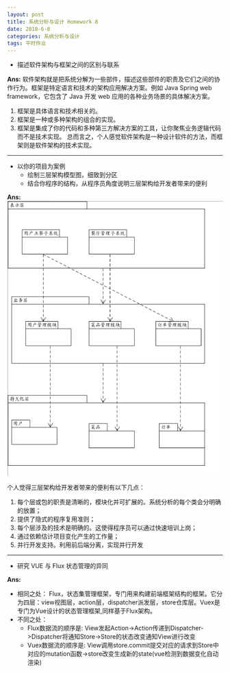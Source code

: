 ```yaml
---
layout: post
title: 系统分析与设计 Homework 8
date: 2018-6-8
categories: 系统分析与设计
tags: 平时作业
---
```



* 描述软件架构与框架之间的区别与联系

**Ans:**
软件架构就是把系统分解为一些部件，描述这些部件的职责及它们之间的协作行为。框架是特定语言和技术的架构应用解决方案。例如 Java Spring web framework，它包含了 Java 开发 web 应用的各种业务场景的具体解决方案。
  1. 框架是具体语言和技术相关的。
  2. 框架是一种或多种架构的组合的实现。
  3. 框架是集成了你的代码和多种第三方解决方案的工具，让你聚焦业务逻辑代码而不是技术实现。
总而言之，个人感觉软件架构是一种设计软件的方法，而框架则是软件架构的技术实现。

--------------------------------------------------------------------------

* 以你的项目为案例
  * 绘制三层架构模型图，细致到分区
  * 结合你程序的结构，从程序员角度说明三层架构给开发者带来的便利

**Ans:**
![domain_layer](https://raw.githubusercontent.com/SaltyFish123/SaltyFish123.github.io/master/_posts/domain_layer.png)

个人觉得三层架构给开发者带来的便利有以下几点：
1. 每个层或包的职责是清晰的，模块化并可扩展的。系统分析的每个类会分明确的放置；
2. 提供了隐式的程序复用准则；
3. 每个层涉及的技术是明确的。这使得程序员可以通过快速培训上岗；
4. 通过依赖估计项目变化产生的工作量；
5. 并行开发支持。利用前后端分离，实现并行开发


--------------------------------------------------------------------------

* 研究 VUE 与 Flux 状态管理的异同

**Ans:**
* 相同之处： Flux，状态集管理框架，专门用来构建前端框架结构的框架。它分为四层：view视图层，action层，dispatcher派发层，store仓库层。Vuex是专门为Vue设计的状态管理框架,同样基于Flux架构。
* 不同之处：
  *  Flux数据流的顺序是: View发起Action->Action传递到Dispatcher->Dispatcher将通知Store->Store的状态改变通知View进行改变
  *  Vuex数据流的顺序是: View调用store.commit提交对应的请求到Store中对应的mutation函数->store改变生成新的state(vue检测到数据变化自动渲染)
